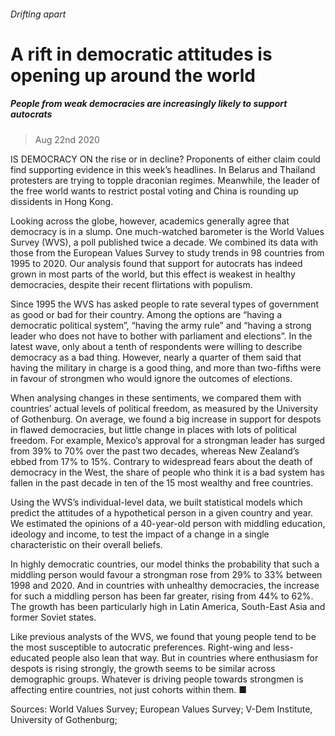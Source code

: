 ###### Drifting apart
# A rift in democratic attitudes is opening up around the world 
##### People from weak democracies are increasingly likely to support autocrats 
> Aug 22nd 2020 


IS DEMOCRACY ON the rise or in decline? Proponents of either claim could find supporting evidence in this week’s headlines. In Belarus and Thailand protesters are trying to topple draconian regimes. Meanwhile, the leader of the free world wants to restrict postal voting and China is rounding up dissidents in Hong Kong.
Looking across the globe, however, academics generally agree that democracy is in a slump. One much-watched barometer is the World Values Survey (WVS), a poll published twice a decade. We combined its data with those from the European Values Survey to study trends in 98 countries from 1995 to 2020. Our analysis found that support for autocrats has indeed grown in most parts of the world, but this effect is weakest in healthy democracies, despite their recent flirtations with populism.

Since 1995 the WVS has asked people to rate several types of government as good or bad for their country. Among the options are “having a democratic political system”, “having the army rule” and “having a strong leader who does not have to bother with parliament and elections”. In the latest wave, only about a tenth of respondents were willing to describe democracy as a bad thing. However, nearly a quarter of them said that having the military in charge is a good thing, and more than two-fifths were in favour of strongmen who would ignore the outcomes of elections.
When analysing changes in these sentiments, we compared them with countries’ actual levels of political freedom, as measured by the University of Gothenburg. On average, we found a big increase in support for despots in flawed democracies, but little change in places with lots of political freedom. For example, Mexico’s approval for a strongman leader has surged from 39% to 70% over the past two decades, whereas New Zealand’s ebbed from 17% to 15%. Contrary to widespread fears about the death of democracy in the West, the share of people who think it is a bad system has fallen in the past decade in ten of the 15 most wealthy and free countries.
Using the WVS’s individual-level data, we built statistical models which predict the attitudes of a hypothetical person in a given country and year. We estimated the opinions of a 40-year-old person with middling education, ideology and income, to test the impact of a change in a single characteristic on their overall beliefs.


In highly democratic countries, our model thinks the probability that such a middling person would favour a strongman rose from 29% to 33% between 1998 and 2020. And in countries with unhealthy democracies, the increase for such a middling person has been far greater, rising from 44% to 62%. The growth has been particularly high in Latin America, South-East Asia and former Soviet states.
Like previous analysts of the WVS, we found that young people tend to be the most susceptible to autocratic preferences. Right-wing and less-educated people also lean that way. But in countries where enthusiasm for despots is rising strongly, the growth seems to be similar across demographic groups. Whatever is driving people towards strongmen is affecting entire countries, not just cohorts within them. ■
Sources: World Values Survey; European Values Survey; V-Dem Institute, University of Gothenburg;

